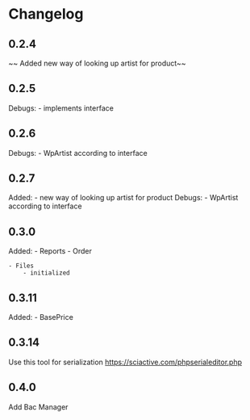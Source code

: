 
# Changelog
## 0.2.4
~~ Added new way of looking up artist for product~~

## 0.2.5
Debugs:
    - implements interface

## 0.2.6
Debugs:
    - WpArtist according to interface

## 0.2.7
Added:
    - new way of looking up artist for product
Debugs:
    - WpArtist according to interface

## 0.3.0

Added:
    - Reports
        - Order

    - Files
        - initialized

## 0.3.11

Added:
    - BasePrice

## 0.3.14
Use this tool for serialization
https://sciactive.com/phpserialeditor.php


## 0.4.0
Add Bac Manager